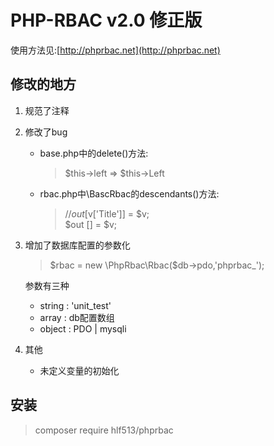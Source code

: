 # PHP-RBAC v2.0 修正版

使用方法见:[http://phprbac.net](http://phprbac.net)

## 修改的地方
1. 规范了注释
2. 修改了bug
    * base.php中的delete()方法:   
      > $this->left => $this->Left
    * rbac.php中\BascRbac的descendants()方法:  
      > //$out [$v['Title']] = $v;    
      > $out [] = $v;
3. 增加了数据库配置的参数化
    > $rbac = new \PhpRbac\Rbac($db->pdo,'phprbac_');
    
    参数有三种
    * string : 'unit_test'
    * array : db配置数组
    * object : PDO | mysqli
4. 其他
    * 未定义变量的初始化
    
## 安装
> composer require hlf513/phprbac


